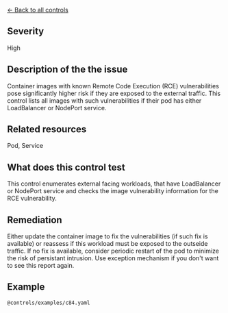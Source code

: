[← Back to all controls](index.md)


## Severity

High

## Description of the the issue

Container images with known Remote Code Execution (RCE) vulnerabilities pose significantly higher risk if they are exposed to the external traffic. This control lists all images with such vulnerabilities if their pod has either LoadBalancer or NodePort service.

## Related resources

Pod, Service

## What does this control test

This control enumerates external facing workloads, that have LoadBalancer or NodePort service and checks the image vulnerability information for the RCE vulnerability.

## Remediation

Either update the container image to fix the vulnerabilities (if such fix is available) or reassess if this workload must be exposed to the outseide traffic. If no fix is available, consider periodic restart of the pod to minimize the risk of persistant intrusion. Use exception mechanism if you don't want to see this report again.

## Example

```
@controls/examples/c84.yaml
```
